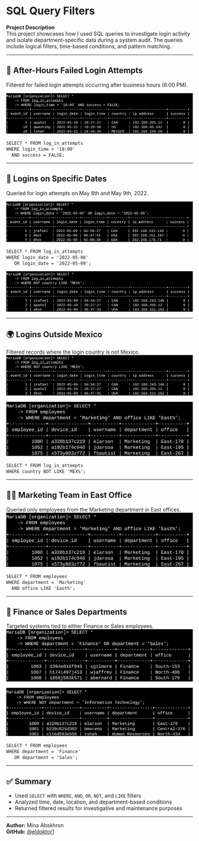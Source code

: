 # SQL Query Filters

**Project Description**  
This project showcases how I used SQL queries to investigate login activity 
and isolate department-specific data during a system audit. The queries include 
logical filters, time-based conditions, and pattern matching.

---

## 🔐 After-Hours Failed Login Attempts

Filtered for failed login attempts occurring after business hours (6:00 PM).

![After Hours Failed Login](https://raw.githubusercontent.com/eldoktor1/SQL-Lab/main/sql_filters_images/sql_page_1_img_1.png)

    SELECT * FROM log_in_attempts
    WHERE login_time > '18:00'
      AND success = FALSE;

---

## 📅 Logins on Specific Dates

Queried for login attempts on May 8th and May 9th, 2022.

![Query Date Filtering](https://raw.githubusercontent.com/eldoktor1/SQL-Lab/main/sql_filters_images/sql_page_2_img_1.png)

    SELECT * FROM log_in_attempts
    WHERE login_date = '2022-05-08'
       OR login_date = '2022-05-09';

![Result Sample](https://raw.githubusercontent.com/eldoktor1/SQL-Lab/main/sql_filters_images/sql_page_2_img_2.png)

---

## 🌍 Logins Outside Mexico

Filtered records where the login country is not Mexico.
![Result Sample](https://raw.githubusercontent.com/eldoktor1/SQL-Lab/main/sql_filters_images/sql_page_2_img_2.png)

![Not Mexico Filter](https://raw.githubusercontent.com/eldoktor1/SQL-Lab/main/sql_filters_images/sql_page_3_img_1.png)

    SELECT * FROM log_in_attempts
    WHERE country NOT LIKE 'MEX%';

---

## 🧑‍💼 Marketing Team in East Office

Queried only employees from the Marketing department in East offices.
![Not Mexico Filter](https://raw.githubusercontent.com/eldoktor1/SQL-Lab/main/sql_filters_images/sql_page_3_img_1.png)



    SELECT * FROM employees
    WHERE department = 'Marketing'
      AND office LIKE 'East%';

---

## 💼 Finance or Sales Departments

Targeted systems tied to either Finance or Sales employees.
![Marketing East Office](https://raw.githubusercontent.com/eldoktor1/SQL-Lab/main/sql_filters_images/sql_page_4_img_1.png)

![Finance or Sales](https://raw.githubusercontent.com/eldoktor1/SQL-Lab/main/sql_filters_images/sql_page_4_img_2.png)

    SELECT * FROM employees
    WHERE department = 'Finance'
       OR department = 'Sales';

---

## ✅ Summary

- Used `SELECT` with `WHERE`, `AND`, `OR`, `NOT`, and `LIKE` filters  
- Analyzed time, date, location, and department-based conditions  
- Returned filtered results for investigative and maintenance purposes

---

**Author:** Mina Abskhron  
**GitHub:** [@eldoktor1](https://github.com/eldoktor1)
